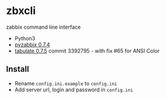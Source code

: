 # zbxcli
zabbix command line interface 
- Python3
- [pyzabbix 0.7.4](https://github.com/lukecyca/pyzabbix)
- [tabulate 0.7.5](https://bitbucket.org/cesan3/python-tabulate) commit 3392795 - with fix #65 for ANSI Color

## Install
- Rename `config.ini.example` to `config.ini`
- Add server url, login and password in `config.ini`